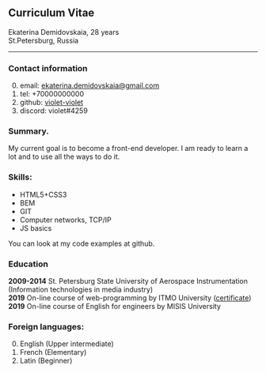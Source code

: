 ## Curriculum Vitae

Ekaterina Demidovskaia, 28 years    
St.Petersburg, Russia

***

### Contact information
0. email: ekaterina.demidovskaia@gmail.com
0. tel: +70000000000
0. github: [violet-violet](https://github.com/violet-violet/)
0. discord: violet#4259

### Summary.
My current goal is to become a front-end developer. I am ready to learn a lot and to use all the ways to do it. 

### Skills:
- HTML5+CSS3
- BEM
- GIT
- Computer networks, TCP/IP
- JS basics

You can look at my code examples at github.

### Education
**2009-2014** St. Petersburg State University of Aerospace Instrumentation (Information technologies in media industry)   
**2019** On-line course of web-programming by ITMO University ([certificate](https://de.ifmo.ru/certificates/63263bce97660891.pdf "certificate"))   
**2019** On-line course of English for engineers by MISIS University

### Foreign languages:
0. English (Upper intermediate)
0. French (Elementary)
0. Latin (Beginner)